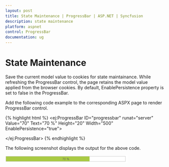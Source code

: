 ```yaml
---
layout: post
title: State Maintenance | ProgressBar | ASP.NET | Syncfusion
description: state maintenance
platform: aspnet
control: ProgressBar
documentation: ug
---
```


# State Maintenance

Save the current model value to cookies for state maintainance. While refreshing the ProgressBar control, the page retains the 
model value applied from the browser cookies. By default, EnablePersistence property is set to false in the ProgressBar.

Add the following code example to the corresponding ASPX page to render ProgressBar control.

{% highlight html %}
<ej:ProgressBar ID="progressbar" runat="server" Value="70" Text="70 %"   Height="20" Width="500" EnablePersistence="true">

</ej:ProgressBar>
{% endhighlight %}

The following screenshot displays the output for the above code.

![](State-Maintenance_images/State-Maintenance_img1.png)

